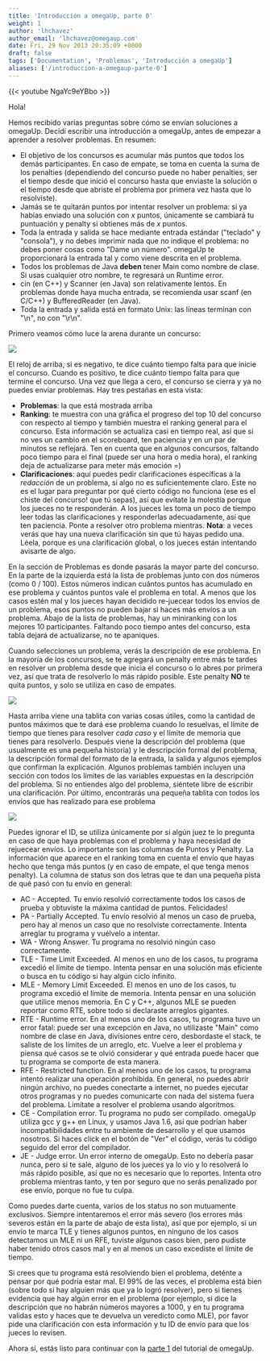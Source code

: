 ```yaml
---
title: 'Introducción a omegaUp, parte 0'
weight: 1
author: 'lhchavez'
author_email: 'lhchavez@omegaup.com'
date: Fri, 29 Nov 2013 20:35:09 +0000
draft: false
tags: ['Documentation', 'Problemas', 'Introducción a omegaUp']
aliases: ['/introduccion-a-omegaup-parte-0']
---
```


{{< youtube NgaYc9eYBbo >}}

Hola!

Hemos recibido varias preguntas sobre cómo se envían soluciones a omegaUp. Decidí escribir una introducción a omegaUp, antes de empezar a aprender a resolver problemas. En resumen:

*   El objetivo de los concursos es acumular más puntos que todos los demás participantes. En caso de empate, se toma en cuenta la suma de los penalties (dependiendo del concurso puede no haber penalties, ser el tiempo desde que inició el concurso hasta que enviaste la solución o el tiempo desde que abriste el problema por primera vez hasta que lo resolviste).
*   Jamás se te quitarán puntos por intentar resolver un problema: si ya habías enviado una solución con _x_ puntos, únicamente se cambiará tu puntuación y penalty si obtienes más de _x_ puntos.
*   Toda la entrada y salida se hace mediante entrada estándar ("teclado" y "consola"), y no debes imprimir nada que no indique el problema: no debes poner cosas como "Dame un número". omegaUp te proporcionará la entrada tal y como viene descrita en el problema.
*   Todos los problemas de Java **deben** tener Main como nombre de clase. Si usas cualquier otro nombre, te regresará un Runtime error.
*   cin (en C++) y Scanner (en Java) son relativamente lentos. En problemas donde haya mucha entrada, se recomienda usar scanf (en C/C++) y BufferedReader (en Java).
*   Toda la entrada y salida está en formato Unix: las líneas terminan con "\\n", no con "\\r\\n".

Primero veamos cómo luce la arena durante un concurso:

![](http://i.imgur.com/Px5IgWo.png?7695)

El reloj de arriba, si es negativo, te dice cuánto tiempo falta para que inicie el concurso. Cuando es positivo, te dice cuánto tiempo falta para que termine el concurso. Una vez que llega a cero, el concurso se cierra y ya no puedes enviar problemas. Hay tres pestañas en esta vista:

*   **Problemas**: la que está mostrada arriba
*   **Ranking**: te muestra con una gráfica el progreso del top 10 del concurso con respecto al tiempo y también muestra el ranking general para el concurso. Esta información se actualiza casi en tiempo real, así que si no ves un cambio en el scoreboard, ten paciencia y en un par de minutos se reflejará. Ten en cuenta que en algunos concursos, faltando poco tiempo para el final (puede ser una hora o media hora), el ranking deja de actualizarse para meter más emoción =)
*   **Clarificaciones**: aquí puedes pedir clarificaciones específicas a la _redacción_ de un problema, si algo no es suficientemente claro. Este no es el lugar para preguntar por qué cierto código no funciona (ese es el chiste del concurso! que tú sepas), así que evítate la molestia porque los jueces no te responderán. A los jueces les toma un poco de tiempo leer todas las clarificaciones y responderlas adecuadamente, así que ten paciencia. Ponte a resolver otro problema mientras. **Nota**: a veces verás que hay una nueva clarificación sin que tú hayas pedido una. Léela, porque es una clarificación global, o los jueces están intentando avisarte de algo.

En la sección de Problemas es donde pasarás la mayor parte del concurso. En la parte de la izquierda está la lista de problemas junto con dos números (como 0 / 100). Estos números indican cuántos puntos has acumulado en ese problema y cuántos puntos vale el problema en total. A menos que los casos estén mal y los jueces hayan decidido re-juecear todos los envíos de un problema, esos puntos no pueden bajar si haces más envíos a un problema. Abajo de la lista de problemas, hay un miniranking con los mejores 10 participantes. Faltando poco tiempo antes del concurso, esta tabla dejará de actualizarse, no te apaniques.

Cuando selecciones un problema, verás la descripción de ese problema. En la mayoría de los concursos, se te agregará un penalty entre más te tardes en resolver un problema desde que inicia el concurso o lo abres por primera vez, así que trata de resolverlo lo más rápido posible. Este penalty **NO** te quita puntos, y solo se utiliza en caso de empates.

![](http://i.imgur.com/jbEGHWK.png)

Hasta arriba viene una tablita con varias cosas útiles, como la cantidad de puntos máximos que te dará ese problema cuando lo resuelvas, el límite de tiempo que tienes para resolver _cada caso_ y el límite de memoria que tienes para resolverlo. Después viene la descripción del problema (que usualmente es una pequeña historia) y le descripción formal del problema, la descripción formal del formato de la entrada, la salida y algunos ejemplos que confirman la explicación. Algunos problemas también incluyen una sección con todos los límites de las variables expuestas en la descripción del problema. Si no entiendes algo del problema, siéntete libre de escribir una clarificación. Por último, encontrarás una pequeña tablita con todos los envíos que has realizado para ese problema

![](http://i.imgur.com/vAXlkP7.png)

Puedes ignorar el ID, se utiliza únicamente por si algún juez te lo pregunta en caso de que haya problemas con el problema y haya necesidad de rejuecear envíos. Lo importante son las columnas de Puntos y Penalty. La información que aparece en el ranking toma en cuenta el envío que hayas hecho que tenga más puntos (y en caso de empate, el que tenga menos penalty). La columna de status son dos letras que te dan una pequeña pista de qué pasó con tu envío en general:

*   AC - Accepted. Tu envío resolvió correctamente todos los casos de prueba y obtuviste la máxima cantidad de puntos. Felicidades!
*   PA - Partially Accepted. Tu envío resolvió al menos un caso de prueba, pero hay al menos un caso que no resolviste correctamente. Intenta arreglar tu programa y vuélvelo a intentar.
*   WA - Wrong Answer. Tu programa no resolvió ningún caso correctamente.
*   TLE - Time Limit Exceeded. Al menos en uno de los casos, tu programa excedió el límite de tiempo. Intenta pensar en una solución más eficiente o busca en tu código si hay algún ciclo infinito.
*   MLE - Memory Limit Exceeded. El menos en uno de los casos, tu programa excedió el límite de memoria. Intenta pensar en una solución que utilice menos memoria. En C y C++, algunos MLE se pueden reportar como RTE, sobre todo si declaraste arreglos gigantes.
*   RTE - Runtime error. En al menos uno de los casos, tu programa tuvo un error fatal: puede ser una excepción en Java, no utilizaste "Main" como nombre de clase en Java, divisiones entre cero, desbordaste el stack, te saliste de los límites de un arreglo, etc. Vuelve a leer el problema y piensa qué casos se te olvió considerar y qué entrada puede hacer que tu programa se comporte de esta manera.
*   RFE - Restricted function. En al menos uno de los casos, tu programa intentó realizar una operación prohibida. En general, no puedes abrir ningún archivo, no puedes conectarte a internet, no puedes ejecutar otros programas y no puedes comunicarte con nada del sistema fuera del problema. Limítate a resolver el problema usando algoritmos.
*   CE - Compilation error. Tu programa no pudo ser compilado. omegaUp utiliza gcc y g++ en Linux, y usamos Java 1.6, así que podrían haber incompatibilidades entre tu ambiente de desarrollo y el que usamos nosotros. Si haces click en el botón de "Ver" el código, verás tu código seguido del error del compilador.
*   JE - Judge error. Un error interno de omegaUp. Esto no debería pasar nunca, pero si te sale, alguno de los jueces ya lo vio y lo resolverá lo más rápido posible, así que no es necesario que lo reportes. Intenta otro problema mientras tanto, y ten por seguro que no serás penalizado por ese envío, porque no fue tu culpa.

Como puedes darte cuenta, varios de los status no son mutuamente exclusivos. Siempre intentaremos el error más severo (los errores más severos están en la parte de abajo de esta lista), así que por ejemplo, si un envío te marca TLE y tienes algunos puntos, en ninguno de los casos detectamos un MLE ni un RFE, tuviste algunos casos bien, pero pudiste haber tenido otros casos mal y en al menos un caso excediste el límite de tiempo.

Si crees que tu programa está resolviendo bien el problema, deténte a pensar por qué podría estar mal. El 99% de las veces, el problema está bien (sobre todo si hay alguien más que ya lo logró resolver), pero si tienes evidencia que hay algún error en el problema (por ejemplo, si dice la descripción que no habrán números mayores a 1000, y en tu programa validas esto y haces que te devuelva un veredicto como MLE), por favor pide una clarificación con esta información y tu ID de envío para que los jueces lo revisen.

Ahora sí, estás listo para continuar con la [parte 1](/introduccion-a-omegaup/ "parte 1") del tutorial de omegaUp.